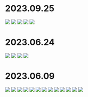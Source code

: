 # 2023.09.25
![](https://media.discordapp.net/attachments/1107013729192792165/1155699890316398652/Minecraft_9_17_2023_11_33_02_PM.png?ex=65f7ade5&is=65e538e5&hm=bcd16af326beeb1c71fbd7ca3c290ea161a92b3fa351b51243ce420bc51df7f8&=&format=webp&quality=lossless&width=844&height=475)
![](https://media.discordapp.net/attachments/1107013729192792165/1155699891134275584/Minecraft_9_17_2023_11_52_10_PM.png?ex=65f7ade5&is=65e538e5&hm=fae7cc7989ca488914d7e162844ed6ce16f4eea2b24cb45925244829fc573399&=&format=webp&quality=lossless&width=844&height=475)
![](https://media.discordapp.net/attachments/1107013729192792165/1155699891906023526/Minecraft_9_17_2023_11_48_08_PM.png?ex=65f7ade6&is=65e538e6&hm=045c5f0117d9a9c26f984c6909ff44fd4a8466c50d40bbbf613f02a20593a393&=&format=webp&quality=lossless&width=844&height=475)
![](https://media.discordapp.net/attachments/1107013729192792165/1155699892862328883/Minecraft_9_17_2023_11_47_11_PM.png?ex=65f7ade6&is=65e538e6&hm=34210ec902f64539527e594b2e8b392941ea9706bae2cbe594ef88825775a4ec&=&format=webp&quality=lossless&width=844&height=475)
![](https://media.discordapp.net/attachments/1107013729192792165/1155699893701201952/Minecraft_9_17_2023_11_41_29_PM.png?ex=65f7ade6&is=65e538e6&hm=5973a8179142066b8e6142ba01a6d814834483846b7d1409c5723c8899879e35&=&format=webp&quality=lossless&width=844&height=475)


# 2023.06.24
![](https://cdn.discordapp.com/attachments/1107013729192792165/1121946379275743312/Minecraft_6_23_2023_4_05_51_PM.png)
![](https://cdn.discordapp.com/attachments/1107013729192792165/1121946380076859423/Minecraft_6_23_2023_4_06_58_PM.png)
![](https://cdn.discordapp.com/attachments/1107013729192792165/1121946380974436393/Minecraft_6_23_2023_4_08_37_PM.png)
![](https://cdn.discordapp.com/attachments/1107013729192792165/1121946381901381693/Minecraft_6_23_2023_4_09_27_PM.png)

# 2023.06.09
![](https://cdn.discordapp.com/attachments/1107013729192792165/1107013729926782996/Minecraft_5_13_2023_1_43_35_PM.png)
![](https://cdn.discordapp.com/attachments/1107013729192792165/1107017989628366888/Minecraft_5_13_2023_1_45_02_PM.png)
![](https://cdn.discordapp.com/attachments/1107013729192792165/1107017990521749584/Minecraft_5_13_2023_1_47_16_PM.png)
![](https://cdn.discordapp.com/attachments/1107013729192792165/1107017991494840320/Minecraft_5_13_2023_2_00_22_PM.png)
![](https://cdn.discordapp.com/attachments/1107013729192792165/1107017992333688872/Minecraft_5_13_2023_2_11_39_PM.png)
![](https://cdn.discordapp.com/attachments/1107013729192792165/1107076013327908894/Minecraft_5_13_2023_6_24_30_PM.png)
![](https://cdn.discordapp.com/attachments/1107013729192792165/1107076014124847244/Minecraft_5_13_2023_6_30_55_PM.png)
![](https://cdn.discordapp.com/attachments/1107013729192792165/1107076014917550170/Minecraft_5_13_2023_6_33_07_PM.png)
![](https://cdn.discordapp.com/attachments/1107013729192792165/1107076016557543465/Minecraft_5_13_2023_6_34_29_PM.png)
![](https://cdn.discordapp.com/attachments/1107013729192792165/1107076478329442396/Minecraft_5_13_2023_1_43_35_PM.png)
![](https://cdn.discordapp.com/attachments/1107013729192792165/1107076479629676584/Minecraft_5_13_2023_1_47_29_PM.png)
![](https://cdn.discordapp.com/attachments/1107013729192792165/1107076480657272882/Minecraft_5_13_2023_2_43_15_PM.png)
![](https://cdn.discordapp.com/attachments/1107013729192792165/1107076481571618917/Minecraft_5_13_2023_3_05_28_PM.png)
